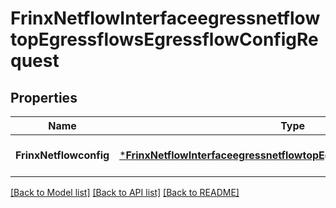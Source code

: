 # FrinxNetflowInterfaceegressnetflowtopEgressflowsEgressflowConfigRequest

## Properties
Name | Type | Description | Notes
------------ | ------------- | ------------- | -------------
**FrinxNetflowconfig** | [***FrinxNetflowInterfaceegressnetflowtopEgressflowsEgressflowConfig**](frinx.netflow.interfaceegressnetflowtop.egressflows.egressflow.Config.md) |  | [optional] [default to null]

[[Back to Model list]](../README.md#documentation-for-models) [[Back to API list]](../README.md#documentation-for-api-endpoints) [[Back to README]](../README.md)


